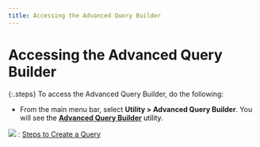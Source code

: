 ```yaml
---
title: Accessing the Advanced Query Builder
---
```


# Accessing the Advanced Query Builder


{:.steps}
To access the Advanced Query Builder, do  the following:

- From the main  menu bar, select **Utility &gt; Advanced 
 Query Builder**. You will see <font color="#000000" class="hcp3">the </font>[**Advanced 
 Query Builder**]({{site.utl_baseurl}}/other-utilities/the-advanced-query-builder/the_query_builder_dialog_box.html)<font color="#000000" class="hcp3"> utility</font>.



![]({{site.utl_baseurl}}/img/see_also.gif)
: [Steps to Create  a Query]({{site.utl_baseurl}}/other-utilities/the-advanced-query-builder/steps_to_create_a_query.html)

